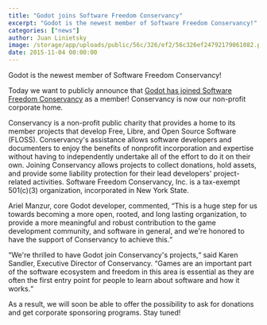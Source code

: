 ```yaml
---
title: "Godot joins Software Freedom Conservancy"
excerpt: "Godot is the newest member of Software Freedom Conservancy!"
categories: ["news"]
author: Juan Linietsky
image: /storage/app/uploads/public/56c/326/ef2/56c326ef24792179061082.png
date: 2015-11-04 00:00:00
---
```


Godot is the newest member of Software Freedom Conservancy!

Today we want to publicly announce that [Godot has joined Software Freedom Conservancy](https://sfconservancy.org/news/2015/nov/04/godot-joins) as a member! Conservancy is now our non-profit corporate home.

Conservancy is a non-profit public charity that provides a home to its member projects that develop Free, Libre, and Open Source Software (FLOSS). Conservancy's assistance allows software developers and documenters to enjoy the benefits of nonprofit incorporation and expertise without having to independently undertake all of the effort to do it on their own. Joining Conservancy allows projects to collect donations, hold assets, and provide some liability protection for their lead developers' project-related activities. Software Freedom Conservancy, Inc. is a tax-exempt 501(c)(3) organization, incorporated in New York State.

Ariel Manzur, core Godot developer, commented, “This is a huge step for us towards becoming a more open, rooted, and long lasting organization, to provide a more meaningful and robust contribution to the game development community, and software in general, and we're honored to have the support of Conservancy to achieve this.“

“We're thrilled to have Godot join Conservancy's projects,“ said Karen Sandler, Executive Director of Conservancy. “Games are an important part of the software ecosystem and freedom in this area is essential as they are often the first entry point for people to learn about software and how it works.“

As a result, we will soon be able to offer the possibility to ask for donations and get corporate sponsoring programs. Stay tuned!